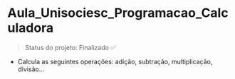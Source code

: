 # Aula_Unisociesc_Programacao_Calculadora
> Status do projeto: Finalizado ✅
  - Calcula as seguintes operações: adição, subtração, multiplicação, divisão...

